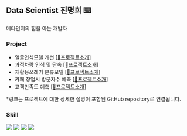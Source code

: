 
## Data Scientist 진명희 ⌨️

메타인지의 힘을 아는 개발자

### Project
- 얼굴인식모델 개선 [[🔗프로젝트소개](https://github.com/jinmyeonghee/face-recognition)]
- 과적차량 인식 및 단속 [[🔗프로젝트소개](https://github.com/jinmyeonghee/Overload-vehicle-detection)]
- 재활용쓰레기 분류모델 [[🔗프로젝트소개](https://github.com/jinmyeonghee/Garbage-classification-model/tree/main)]
- 카페 창업시 방문자수 예측 [[🔗프로젝트소개](https://github.com/jinmyeonghee/Visitor_Prediction_ML)]
- 고객만족도 예측 [[🔗프로젝트소개](https://github.com/jinmyeonghee/Satisfaction-Analyze-ML/tree/main)]
  
*링크는 프로젝트에 대한 상세한 설명이 포함된 GitHub repository로 연결됩니다.

### Skill
<img src="https://img.shields.io/badge/python-3776AB?style=flat&logo=python&logoColor=white"/> <img src="https://img.shields.io/badge/postgresql-4169E1?style=flat&logo=postgresql&logoColor=white"/> <img src="https://img.shields.io/badge/selenium-43B02A?style=flat&logo=selenium&logoColor=white"/> <img src="https://img.shields.io/badge/metabase-509EE3?style=flat&logo=metabase&logoColor=white"/>




